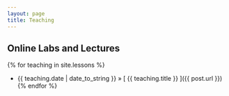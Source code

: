 ```yaml
---
layout: page
title: Teaching
---
```


## Online Labs and Lectures

{% for teaching in site.lessons %}
  * {{ teaching.date | date_to_string }} &raquo; [ {{ teaching.title }} ]({{ post.url }})
{% endfor %}
